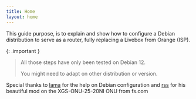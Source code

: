 ```yaml
---
title: Home
layout: home
---
```


This guide purpose, is to explain and show how to configure a Debian distribution to serve as a router, fully replacing a Livebox from Orange (ISP).

{: .important }
> All those steps have only been tested on Debian 12.
>
> You might need to adapt on other distribution or version.

Special thanks to [lama](https://github.com/palpaga) for the help on Debian configuration and [rss](https://github.com/rssor) for his beautiful mod on the XGS-ONU-25-20NI ONU from fs.com
